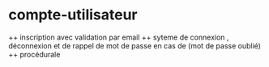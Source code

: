 # compte-utilisateur

   ++ inscription avec validation par email
   ++ syteme de connexion , déconnexion  et de rappel de mot de passe en cas de (mot de passe oublié)
   ++ procédurale
